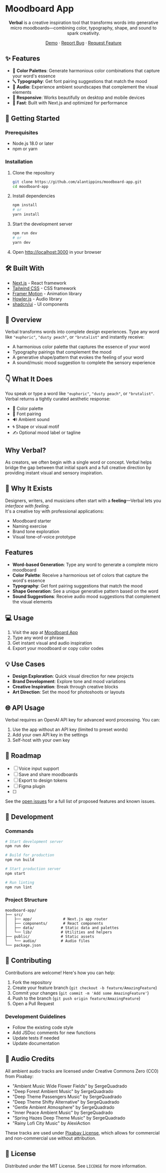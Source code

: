 # Moodboard App

<div align="center">

**Verbal** is a creative inspiration tool that transforms words into generative micro moodboards—combining color, typography, shape, and sound to spark creativity.

[Demo](https://alantippins.com/moodboard-app/) · [Report Bug](https://github.com/alantippins/moodboard-app/issues) · [Request Feature](https://github.com/alantippins/moodboard-app/issues)

</div>

## ✨ Features

- 🎨 **Color Palettes**: Generate harmonious color combinations that capture your word's essence
- 🔤 **Typography**: Get font pairing suggestions that match the mood
- 🎵 **Audio**: Experience ambient soundscapes that complement the visual elements
- 📱 **Responsive**: Works beautifully on desktop and mobile devices
- 🚀 **Fast**: Built with Next.js and optimized for performance

## 🚀 Getting Started

### Prerequisites

- Node.js 18.0 or later
- npm or yarn

### Installation

1. Clone the repository

   ```sh
   git clone https://github.com/alantippins/moodboard-app.git
   cd moodboard-app
   ```

2. Install dependencies

   ```sh
   npm install
   # or
   yarn install
   ```

3. Start the development server

   ```sh
   npm run dev
   # or
   yarn dev
   ```

4. Open [http://localhost:3000](http://localhost:3000) in your browser

## 🛠️ Built With

- [Next.js](https://nextjs.org/) - React framework
- [Tailwind CSS](https://tailwindcss.com/) - CSS framework
- [Framer Motion](https://www.framer.com/motion/) - Animation library
- [Howler.js](https://howlerjs.com/) - Audio library
- [shadcn/ui](https://ui.shadcn.com/) - UI components

## 👀 Overview

Verbal transforms words into complete design experiences. Type any word like `"euphoric"`, `"dusty peach"`, or `"brutalist"` and instantly receive:

- A harmonious color palette that captures the essence of your word
- Typography pairings that complement the mood
- A generative shape/pattern that evokes the feeling of your word
- A sound/music mood suggestion to complete the sensory experience

## 👇 What It Does

You speak or type a word like `"euphoric"`, `"dusty peach"`, or `"brutalist"`.  
Verbal returns a tightly curated aesthetic response:

- 🎨 Color palette
- 🧠 Font pairing
- 🔊 Ambient sound
- 🌀 Shape or visual motif
- ✍️ Optional mood label or tagline

## Why Verbal?

As creators, we often begin with a single word or concept. Verbal helps bridge the gap between that initial spark and a full creative direction by providing instant visual and sensory inspiration.

## 🎯 Why It Exists

Designers, writers, and musicians often start with a **feeling**—Verbal lets you _interface with feeling_.  
It's a creative toy with professional applications:

- Moodboard starter
- Naming exercise
- Brand tone exploration
- Visual tone-of-voice prototype

## Features

- **Word-based Generation**: Type any word to generate a complete micro moodboard
- **Color Palette**: Receive a harmonious set of colors that capture the word's essence
- **Typography**: Get font pairing suggestions that match the mood
- **Shape Generation**: See a unique generative pattern based on the word
- **Sound Suggestions**: Receive audio mood suggestions that complement the visual elements

## 💻 Usage

1. Visit the app at [Moodboard App](https://alantippins.com/moodboard-app/)
2. Type any word or phrase
3. Get instant visual and audio inspiration
4. Export your moodboard or copy color codes

## 💡 Use Cases

- **Design Exploration**: Quick visual direction for new projects
- **Brand Development**: Explore tone and mood variations
- **Creative Inspiration**: Break through creative blocks
- **Art Direction**: Set the mood for photoshoots or layouts

## 🌐 API Usage

Verbal requires an OpenAI API key for advanced word processing. You can:

1. Use the app without an API key (limited to preset words)
2. Add your own API key in the settings
3. Self-host with your own key

## 📝 Roadmap

- [ ] Voice input support
- [ ] Save and share moodboards
- [ ] Export to design tokens
- [ ] Figma plugin
- [ ]

See the [open issues](https://github.com/alantippins/moodboard-app/issues) for a full list of proposed features and known issues.

## 🧪 Development

### Commands

```bash
# Start development server
npm run dev

# Build for production
npm run build

# Start production server
npm start

# Run linting
npm run lint
```

### Project Structure

```
moodboard-app/
├── src/
│   ├── app/              # Next.js app router
│   ├── components/       # React components
│   ├── data/            # Static data and palettes
│   └── lib/             # Utilities and helpers
├── public/              # Static assets
│   └── audio/           # Audio files
└── package.json
```

## 🤝 Contributing

Contributions are welcome! Here's how you can help:

1. Fork the repository
2. Create your feature branch (`git checkout -b feature/AmazingFeature`)
3. Commit your changes (`git commit -m 'Add some AmazingFeature'`)
4. Push to the branch (`git push origin feature/AmazingFeature`)
5. Open a Pull Request

### Development Guidelines

- Follow the existing code style
- Add JSDoc comments for new functions
- Update tests if needed
- Update documentation

## 🎵 Audio Credits

All ambient audio tracks are licensed under Creative Commons Zero (CC0) from Pixabay:

- "Ambient Music Wide Flower Fields" by SergeQuadrado
- "Deep Forest Ambient Music" by SergeQuadrado
- "Deep Theme Passengers Music" by SergeQuadrado
- "Deep Theme Shifty Alternative" by SergeQuadrado
- "Gentle Ambient Atmosphere" by SergeQuadrado
- "Inner Peace Ambient Music" by SergeQuadrado
- "Spring Hazes Deep Theme Music" by SergeQuadrado
- "Rainy Lofi City Music" by AlexiAction

These tracks are used under [Pixabay License](https://pixabay.com/service/license/), which allows for commercial and non-commercial use without attribution.

## 📝 License

Distributed under the MIT License. See `LICENSE` for more information.
